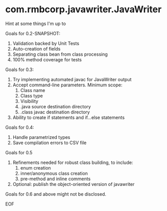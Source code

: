 # com.rmbcorp.javawriter.JavaWriter
Hint at some things I'm up to

Goals for 0.2-SNAPSHOT:
  1. Validation backed by Unit Tests
  2. Auto-creation of fields
  3. Separating class bean from class processing
  4. 100% method coverage for tests

Goals for 0.3:
  1. Try implementing automated javac for JavaWriter output
  2. Accept command-line parameters.  Minimum scope:
     1. Class name
     2. Class type
     3. Visibility
     4. .java source destination directory
     5. .class javac destination directory
  3. Ability to create if statements and if...else statements

Goals for 0.4:
  1. Handle parametrized types
  2. Save compilation errors to CSV file

Goals for 0.5
  1. Refinements needed for robust class building, to include:
     1. enum creation
     2. inner/anonymous class creation
     3. pre-method and inline comments
  2. Optional: publish the object-oriented version of javawriter

Goals for 0.6 and above might not be disclosed.

EOF